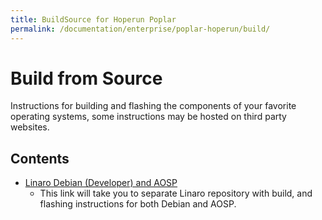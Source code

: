 ```yaml
---
title: BuildSource for Hoperun Poplar
permalink: /documentation/enterprise/poplar-hoperun/build/
---
```

# Build from Source

Instructions for building and flashing the components of your favorite operating systems, some instructions may be hosted on third party websites.

## Contents

- [Linaro Debian (Developer) and AOSP](https://github.com/96boards-poplar/Documentation/)
   - This link will take you to separate Linaro repository with build, and flashing instructions for both Debian and AOSP.
